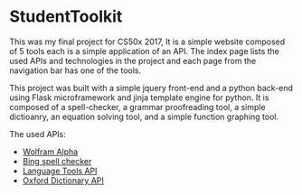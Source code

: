 # StudentToolkit
This was my final project for CS50x 2017, It is a simple website composed of 5 tools each is a simple application of an API.
The index page lists the used APIs and technologies in the project and each page from the navigation bar has one of the tools.

This project was built with a simple jquery front-end and a python back-end using Flask microframework and jinja template engine for python.
It is composed of a spell-checker, a grammar proofreading tool, a simple dictioanry, an equation solving tool, and a simple function graphing tool.


The used APIs:
* [Wolfram Alpha](https://products.wolframalpha.com/api/)
* [Bing spell checker](https://azure.microsoft.com/en-us/services/cognitive-services/spell-check/)
* [Language Tools API](http://wiki.languagetool.org/public-http-api)
* [Oxford Dictionary API](https://developer.oxforddictionaries.com/)
